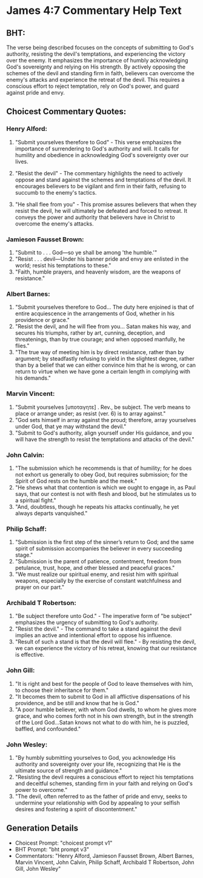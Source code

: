 # James 4:7 Commentary Help Text

## BHT:
The verse being described focuses on the concepts of submitting to God's authority, resisting the devil's temptations, and experiencing the victory over the enemy. It emphasizes the importance of humbly acknowledging God's sovereignty and relying on His strength. By actively opposing the schemes of the devil and standing firm in faith, believers can overcome the enemy's attacks and experience the retreat of the devil. This requires a conscious effort to reject temptation, rely on God's power, and guard against pride and envy.

## Choicest Commentary Quotes:
### Henry Alford:
1. "Submit yourselves therefore to God" - This verse emphasizes the importance of surrendering to God's authority and will. It calls for humility and obedience in acknowledging God's sovereignty over our lives.

2. "Resist the devil" - The commentary highlights the need to actively oppose and stand against the schemes and temptations of the devil. It encourages believers to be vigilant and firm in their faith, refusing to succumb to the enemy's tactics.

3. "He shall flee from you" - This promise assures believers that when they resist the devil, he will ultimately be defeated and forced to retreat. It conveys the power and authority that believers have in Christ to overcome the enemy's attacks.

### Jamieson Fausset Brown:
1. "Submit to . . . God—so ye shall be among 'the humble.'" 
2. "Resist . . . devil—Under his banner pride and envy are enlisted in the world; resist his temptations to these."
3. "Faith, humble prayers, and heavenly wisdom, are the weapons of resistance."

### Albert Barnes:
1. "Submit yourselves therefore to God... The duty here enjoined is that of entire acquiescence in the arrangements of God, whether in his providence or grace."
2. "Resist the devil, and he will flee from you... Satan makes his way, and secures his triumphs, rather by art, cunning, deception, and threatenings, than by true courage; and when opposed manfully, he flies."
3. "The true way of meeting him is by direct resistance, rather than by argument; by steadfastly refusing to yield in the slightest degree, rather than by a belief that we can either convince him that he is wrong, or can return to virtue when we have gone a certain length in complying with his demands."

### Marvin Vincent:
1. "Submit yourselves [υποταγητε] . Rev., be subject. The verb means to place or arrange under; as resist (ver. 6) is to array against."
2. "God sets himself in array against the proud; therefore, array yourselves under God, that ye may withstand the devil."
3. "Submit to God's authority, align yourself under His guidance, and you will have the strength to resist the temptations and attacks of the devil."

### John Calvin:
1. "The submission which he recommends is that of humility; for he does not exhort us generally to obey God, but requires submission; for the Spirit of God rests on the humble and the meek."
2. "He shews what that contention is which we ought to engage in, as Paul says, that our contest is not with flesh and blood, but he stimulates us to a spiritual fight."
3. "And, doubtless, though he repeats his attacks continually, he yet always departs vanquished."

### Philip Schaff:
1. "Submission is the first step of the sinner’s return to God; and the same spirit of submission accompanies the believer in every succeeding stage."
2. "Submission is the parent of patience, contentment, freedom from petulance, trust, hope, and other blessed and peaceful graces."
3. "We must realize our spiritual enemy, and resist him with spiritual weapons, especially by the exercise of constant watchfulness and prayer on our part."

### Archibald T Robertson:
1. "Be subject therefore unto God." - The imperative form of "be subject" emphasizes the urgency of submitting to God's authority.
2. "Resist the devil." - The command to take a stand against the devil implies an active and intentional effort to oppose his influence.
3. "Result of such a stand is that the devil will flee." - By resisting the devil, we can experience the victory of his retreat, knowing that our resistance is effective.

### John Gill:
1. "It is right and best for the people of God to leave themselves with him, to choose their inheritance for them."
2. "It becomes them to submit to God in all afflictive dispensations of his providence, and be still and know that he is God."
3. "A poor humble believer, with whom God dwells, to whom he gives more grace, and who comes forth not in his own strength, but in the strength of the Lord God...Satan knows not what to do with him, he is puzzled, baffled, and confounded."

### John Wesley:
1. "By humbly submitting yourselves to God, you acknowledge His authority and sovereignty over your life, recognizing that He is the ultimate source of strength and guidance."
2. "Resisting the devil requires a conscious effort to reject his temptations and deceitful schemes, standing firm in your faith and relying on God's power to overcome."
3. "The devil, often referred to as the father of pride and envy, seeks to undermine your relationship with God by appealing to your selfish desires and fostering a spirit of discontentment."


## Generation Details
- Choicest Prompt: "choicest prompt v1"
- BHT Prompt: "bht prompt v3"
- Commentators: "Henry Alford, Jamieson Fausset Brown, Albert Barnes, Marvin Vincent, John Calvin, Philip Schaff, Archibald T Robertson, John Gill, John Wesley"
